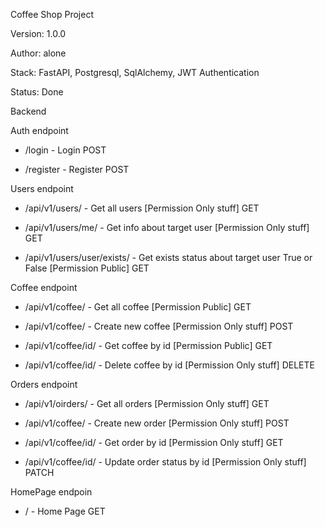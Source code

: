 Coffee Shop Project

Version: 1.0.0

Author: alone

Stack: FastAPI, Postgresql, SqlAlchemy, JWT Authentication

Status: Done

Backend

Auth endpoint

- /login - Login POST

- /register - Register POST

Users endpoint

- /api/v1/users/ - Get all users [Permission Only stuff] GET

- /api/v1/users/me/ - Get info about target user [Permission Only stuff] GET

- /api/v1/users/user/exists/ - Get exists status about target user True or False [Permission Public] GET

Coffee endpoint

- /api/v1/coffee/ - Get all coffee [Permission Public] GET

- /api/v1/coffee/ - Create new coffee [Permission Only stuff] POST

- /api/v1/coffee/id/ - Get coffee by id [Permission Public] GET

- /api/v1/coffee/id/ - Delete coffee by id [Permission Only stuff] DELETE

Orders endpoint

- /api/v1/oirders/ - Get all orders [Permission Only stuff] GET

- /api/v1/coffee/ - Create new order [Permission Only stuff] POST

- /api/v1/coffee/id/ - Get order by id [Permission Only stuff] GET

- /api/v1/coffee/id/ - Update order status by id [Permission Only stuff] PATCH

HomePage endpoin

- / - Home Page GET
